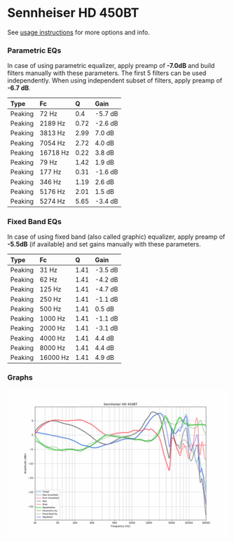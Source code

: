 # Sennheiser HD 450BT
See [usage instructions](https://github.com/jaakkopasanen/AutoEq#usage) for more options and info.

### Parametric EQs
In case of using parametric equalizer, apply preamp of **-7.0dB** and build filters manually
with these parameters. The first 5 filters can be used independently.
When using independent subset of filters, apply preamp of **-6.7 dB**.

| Type    | Fc       |    Q | Gain    |
|:--------|:---------|:-----|:--------|
| Peaking | 72 Hz    | 0.4  | -5.7 dB |
| Peaking | 2189 Hz  | 0.72 | -2.6 dB |
| Peaking | 3813 Hz  | 2.99 | 7.0 dB  |
| Peaking | 7054 Hz  | 2.72 | 4.0 dB  |
| Peaking | 16718 Hz | 0.22 | 3.8 dB  |
| Peaking | 79 Hz    | 1.42 | 1.9 dB  |
| Peaking | 177 Hz   | 0.31 | -1.6 dB |
| Peaking | 346 Hz   | 1.19 | 2.6 dB  |
| Peaking | 5176 Hz  | 2.01 | 1.5 dB  |
| Peaking | 5274 Hz  | 5.65 | -3.4 dB |

### Fixed Band EQs
In case of using fixed band (also called graphic) equalizer, apply preamp of **-5.5dB**
(if available) and set gains manually with these parameters.

| Type    | Fc       |    Q | Gain    |
|:--------|:---------|:-----|:--------|
| Peaking | 31 Hz    | 1.41 | -3.5 dB |
| Peaking | 62 Hz    | 1.41 | -4.2 dB |
| Peaking | 125 Hz   | 1.41 | -4.7 dB |
| Peaking | 250 Hz   | 1.41 | -1.1 dB |
| Peaking | 500 Hz   | 1.41 | 0.5 dB  |
| Peaking | 1000 Hz  | 1.41 | -1.1 dB |
| Peaking | 2000 Hz  | 1.41 | -3.1 dB |
| Peaking | 4000 Hz  | 1.41 | 4.4 dB  |
| Peaking | 8000 Hz  | 1.41 | 4.4 dB  |
| Peaking | 16000 Hz | 1.41 | 4.9 dB  |

### Graphs
![](./Sennheiser%20HD%20450BT.png)